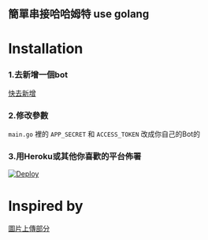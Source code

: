 ## 簡單串接哈哈姆特 use golang

# Installation 

### 1.去新增一個bot
[快去新增](https://haha.gamer.com.tw/bot_list.php)

### 2.修改參數
`main.go` 裡的 `APP_SECRET` 和 `ACCESS_TOKEN` 改成你自己的Bot的

### 3.用Heroku或其他你喜歡的平台佈署
[![Deploy](https://www.herokucdn.com/deploy/button.svg)](https://heroku.com/deploy)

# Inspired by
[圖片上傳部分](https://home.gamer.com.tw/creationDetail.php?sn=4283806)



